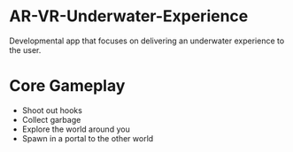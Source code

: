 # AR-VR-Underwater-Experience

Developmental app that focuses on delivering an underwater experience to the user.


# Core Gameplay
- Shoot out hooks
- Collect garbage
- Explore the world around you
- Spawn in a portal to the other world

